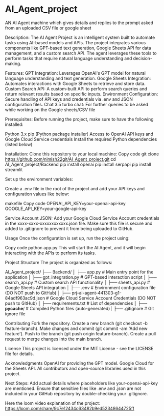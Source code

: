 # AI_Agent_project
AN AI Agent machine which gives details and replies to the prompt asked from an uploaded CSV file or google sheet

Description:
The AI Agent Project is an intelligent system built to automate tasks using AI-based models and APIs. The project integrates various components like GPT-based text generation, Google Sheets API for data management, and a custom search API. The agent leverages these tools to perform tasks that require natural language understanding and decision-making.

Features:
GPT Integration: Leverages OpenAI's GPT model for natural language understanding and text generation.
Google Sheets Integration: Automates interactions with Google Sheets to retrieve and store data.
Custom Search API: A custom-built API to perform search queries and return relevant results based on specific inputs.
Environment Configuration: Secure handling of API keys and credentials via .env and JSON configuration files.
Chat 3.5 turbo chat: For further queries to be asked while working on the Google sheets/CSV file 

Prerequisites:
Before running the project, make sure to have the following installed:

Python 3.x
pip (Python package installer)
Access to OpenAI API keys and Google Cloud Service credentials
Install the required Python dependencies (listed below)

Installation:
Clone this repository to your local machine:
Copy code
git clone https://github.com/nimish22git/AI_Agent_project.git
cd AI_Agent_project/Backend
pip install openai
pip install serpapi
pip install streamlit

Set up the environment variables:

Create a .env file in the root of the project and add your API keys and configuration values like below:

makefile
Copy code
OPENAI_API_KEY=your-openai-api-key
GOOGLE_API_KEY=your-google-api-key

Service Account JSON:
Add your Google Cloud Service Account credentials in the xxxx-xxxx-xxxxxxxxxxxx.json file. Make sure this file is secure and added to .gitignore to prevent it from being uploaded to GitHub.

Usage
Once the configuration is set up, run the project using:

Copy code
python app.py
This will start the AI Agent, and it will begin interacting with the APIs to perform its tasks.

Project Structure
The project is organized as follows:

AI_Agent_project/
├── Backend/
│   ├── app.py               # Main entry point for the application
│   ├── gpt_integration.py   # GPT-based interaction script
│   ├── search_api.py        # Custom search API functionality
│   ├── sheets_api.py        # Google Sheets API integration
│   ├── .env                 # Environment configuration file (DO NOT push to GitHub)
│   ├── prj-ai-agent-441303-g1-84adf963ac9d.json  # Google Cloud Service Account Credentials (DO NOT push to GitHub)
│   ├── requirements.txt     # List of dependencies
│   ├── __pycache__/         # Compiled Python files (auto-generated)
|   ├── .gitignore           # Git ignore file

Contributing
Fork the repository.
Create a new branch (git checkout -b feature-branch).
Make changes and commit (git commit -am 'Add new feature').
Push to the branch (git push origin feature-branch).
Create a pull request to merge changes into the main branch.

License
This project is licensed under the MIT License - see the LICENSE file for details.

Acknowledgments
OpenAI for providing the GPT model.
Google Cloud for the Sheets API.
All contributors and open-source libraries used in this project.

Next Steps:
Add actual details where placeholders like your-openai-api-key are mentioned.
Ensure that sensitive files like .env and .json are not included in your GitHub repository by double-checking your .gitignore.

Here the loom video explanation of the project: https://loom.com/share/9c7e12434c63482b9ed52348644725ff
